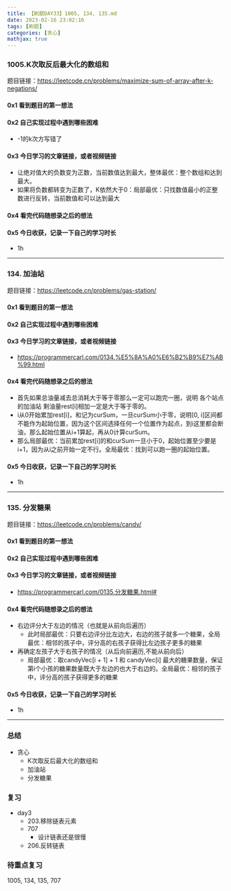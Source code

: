 ```yaml
---
title: 【刷题DAY33】1005, 134, 135.md
date: 2023-02-16 23:02:16
tags: [刷题] 
categories: [贪心]
mathjax: true 
---
```


### 1005.K次取反后最大化的数组和  
题目链接：https://leetcode.cn/problems/maximize-sum-of-array-after-k-negations/

#### 0x1 看到题目的第一想法   

#### 0x2 自己实现过程中遇到哪些困难  
- -1的k次方写错了

#### 0x3 今日学习的文章链接，或者视频链接
- 让绝对值大的负数变为正数，当前数值达到最大，整体最优：整个数组和达到最大。
- 如果将负数都转变为正数了，K依然大于0：局部最优：只找数值最小的正整数进行反转，当前数值和可以达到最大

#### 0x4 看完代码随想录之后的想法 

#### 0x5 今日收获，记录一下自己的学习时长
- 1h

---

### 134. 加油站
题目链接：https://leetcode.cn/problems/gas-station/

#### 0x1 看到题目的第一想法   

#### 0x2 自己实现过程中遇到哪些困难 

#### 0x3 今日学习的文章链接，或者视频链接
- https://programmercarl.com/0134.%E5%8A%A0%E6%B2%B9%E7%AB%99.html

#### 0x4 看完代码随想录之后的想法 
- 首先如果总油量减去总消耗大于等于零那么一定可以跑完一圈，说明 各个站点的加油站 剩油量rest[i]相加一定是大于等于零的。
- i从0开始累加rest[i]，和记为curSum，一旦curSum小于零，说明[0, i]区间都不能作为起始位置，因为这个区间选择任何一个位置作为起点，到i这里都会断油，那么起始位置从i+1算起，再从0计算curSum。
- 那么局部最优：当前累加rest[i]的和curSum一旦小于0，起始位置至少要是i+1，因为从i之前开始一定不行。全局最优：找到可以跑一圈的起始位置。

#### 0x5 今日收获，记录一下自己的学习时长
- 1h

---

### 135. 分发糖果
题目链接：https://leetcode.cn/problems/candy/

#### 0x1 看到题目的第一想法   

#### 0x2 自己实现过程中遇到哪些困难  

#### 0x3 今日学习的文章链接，或者视频链接
- https://programmercarl.com/0135.分发糖果.html#

#### 0x4 看完代码随想录之后的想法 
- 右边评分大于左边的情况（也就是从前向后遍历）
    - 此时局部最优：只要右边评分比左边大，右边的孩子就多一个糖果，全局最优：相邻的孩子中，评分高的右孩子获得比左边孩子更多的糖果
- 再确定左孩子大于右孩子的情况（从后向前遍历,不能从前向后）
    - 局部最优：取candyVec[i + 1] + 1 和 candyVec[i] 最大的糖果数量，保证第i个小孩的糖果数量既大于左边的也大于右边的。全局最优：相邻的孩子中，评分高的孩子获得更多的糖果    


#### 0x5 今日收获，记录一下自己的学习时长
- 1h

---

### 总结   
- 贪心 
    - K次取反后最大化的数组和
    - 加油站
    - 分发糖果

### 复习
- day3 
    - 203.移除链表元素 
    - 707
        - 设计链表还是很慢
    - 206.反转链表


### 待重点复习   
1005, 134, 135, 707
